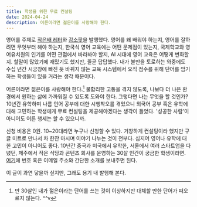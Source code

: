 ```yaml
---
title: 학생을 위한 무료 컨설팅
date: 2024-04-24
description: 어른이라면 젊은이를 사랑해야 한다.
---
```


영어를 주제로 [작은배 레터](https://jagunbae.com/tag/thoughts/)와 [강소팟](https://jagunbae.com/ep-19/)을 발행했다. 영어를 왜 배워야 하는지, 영어를 잘하려면 무엇부터 해야 하는지, 한국식 영어 교육에는 어떤 문제점이 있는지, 국제학교와 영어유치원의 인기를 어떤 관점에서 바라봐야 할지, AI 시대에 영어 교육은 어떻게 변화할지. 할말이 많았기에 재밌기도 했지만, 줄곧 답답했다. 내가 불만을 토로하는 와중에도 수십 년간 시궁창에 빠진 듯 바뀌지 않는 교육 시스템에서 오직 점수를 위해 단어를 암기하는 학생들이 있을 거라는 생각 때문이다.

어른이라면 젊은이를 사랑해야 한다.[^1] 불합리한 고통을 겪지 않도록, 나보다 더 나은 환경에서 원하는 삶에 가까워질 수 있도록 도와야 한다. 그렇다면 나는 무엇을 할 것인가? 10년간 유학하며 나름 언어 공부에 대한 시행착오를 겪었으니 외국어 공부 혹은 유학에 대해 고민하는 학생에게 무료 컨설팅을 제공해야겠다는 생각이 들었다. '성공한 사람'이 아니어도 어른 행세는 할 수 있으니까.

신청 비용은 0원. 10~20대라면 누구나 신청할 수 있다. 거창하게 컨설팅이라 했지만 구글 미트로 만나서 차 한잔 마시며 이야기 나누는 것이 전부다. 심지어 영어나 유학에 대한 고민이 아니어도 좋다. 10년간 중국과 미국에서 유학한, 서울에서 여러 스타트업을 다녔던, 제주에서 작은 식당과 콘텐츠 회사를 운영하는 30살 인간이 궁금한 학생이라면. [여기](https://k-writer.com/message/)에 번호 혹은 이메일 주소와 간단한 소개를 보내주면 된다.

이 글이 과연 닿을까 싶지만, 그래도 용기 내 발행해 본다.

[^1]: 만 30살인 내가 젊은이라는 단어를 쓰는 것이 이상하지만 대체할 만한 단어가 떠오르지 않는다. ^^v
